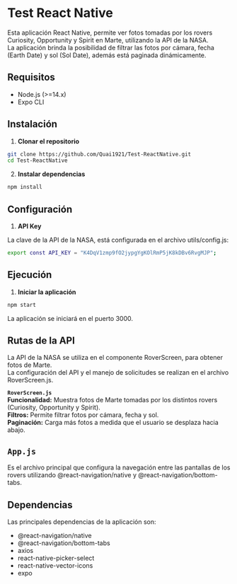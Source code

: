 # Test React Native

Esta aplicación React Native, permite ver fotos tomadas por los rovers Curiosity, Opportunity y Spirit en Marte, utilizando la API de la NASA.  
La aplicación brinda la posibilidad de filtrar las fotos por cámara, fecha (Earth Date) y sol (Sol Date), además está paginada dinámicamente.

## Requisitos

- Node.js (>=14.x)
- Expo CLI

## Instalación

1. **Clonar el repositorio**

```bash
git clone https://github.com/Quai1921/Test-ReactNative.git
cd Test-ReactNative
```

2. **Instalar dependencias**

```bash
npm install
```

## Configuración

1. **API Key**
   
La clave de la API de la NASA, está configurada en el archivo utils/config.js:
```bash
export const API_KEY = "K4DqV1zmp9fO2jypgYgKOlRmP5jK8kDBv6RvgMJP";
```
## Ejecución
1. **Iniciar la aplicación**
```bash
npm start
```
La aplicación se iniciará en el puerto 3000.

## Rutas de la API
La API de la NASA se utiliza en el componente RoverScreen, para obtener fotos de Marte.  
La configuración del API y el manejo de solicitudes se realizan en el archivo RoverScreen.js.  

**`RoverScreen.js`**  
**Funcionalidad:** Muestra fotos de Marte tomadas por los distintos rovers (Curiosity, Opportunity y Spirit).  
**Filtros:** Permite filtrar fotos por cámara, fecha y sol.  
**Paginación:** Carga más fotos a medida que el usuario se desplaza hacia abajo.  

## `App.js`
Es el archivo principal que configura la navegación entre las pantallas de los rovers utilizando @react-navigation/native y @react-navigation/bottom-tabs.

## Dependencias
Las principales dependencias de la aplicación son:
- @react-navigation/native
- @react-navigation/bottom-tabs
- axios
- react-native-picker-select
- react-native-vector-icons
- expo








